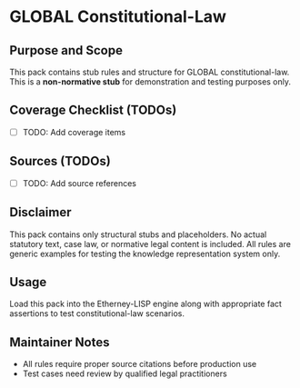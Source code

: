 # GLOBAL Constitutional-Law

## Purpose and Scope

This pack contains stub rules and structure for GLOBAL constitutional-law. This is a **non-normative stub** for demonstration and testing purposes only.

## Coverage Checklist (TODOs)

- [ ] TODO: Add coverage items

## Sources (TODOs)

- [ ] TODO: Add source references

## Disclaimer

This pack contains only structural stubs and placeholders. No actual statutory text, case law, or normative legal content is included. All rules are generic examples for testing the knowledge representation system only.

## Usage

Load this pack into the Etherney-LISP engine along with appropriate fact assertions to test constitutional-law scenarios.

## Maintainer Notes

- All rules require proper source citations before production use
- Test cases need review by qualified legal practitioners
